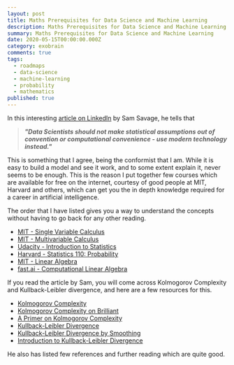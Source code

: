 ```yaml
---
layout: post
title: Maths Prerequisites for Data Science and Machine Learning
description: Maths Prerequisites for Data Science and Machine Learning
summary: Maths Prerequisites for Data Science and Machine Learning
date: 2020-05-15T00:00:00.000Z
category: exobrain
comments: true
tags:
  - roadmaps
  - data-science
  - machine-learning
  - probability
  - mathematics
published: true
---
```


In this interesting [article on LinkedIn](https://www.linkedin.com/pulse/mathematical-building-blocks-data-science-sam-savage/) by Sam Savage, he tells that 
>***"Data Scientists should not make statistical assumptions out of convention or computational convenience - use modern technology instead."***

This is something that I agree, being the conformist that I am. While it is easy to build a model and see it work, and to some extent explain it, never seems to be enough. This is the reason I put together few courses which are available for free on the internet, courtesy of good people at MIT, Harvard and others, which can get you the in depth knowledge required for a career in artificial intelligence.

The order that I have listed gives you a way to understand the concepts without having to go back for any other reading.

- [MIT - Single Variable Calculus](https://ocw.mit.edu/courses/mathematics/18-01sc-single-variable-calculus-fall-2010/)
- [MIT - Multivariable Calculus](https://ocw.mit.edu/courses/mathematics/18-02sc-multivariable-calculus-fall-2010/)
- [Udacity - Introduction to Statistics](https://www.udacity.com/course/intro-to-statistics--st101)
- [Harvard - Statistics 110: Probability](https://projects.iq.harvard.edu/stat110/home)
- [MIT - Linear Algebra](https://ocw.mit.edu/courses/mathematics/18-06-linear-algebra-spring-2010/)
- [fast.ai - Computational Linear Algebra](https://github.com/fastai/numerical-linear-algebra/blob/master/README.md)


If you read the article by Sam, you will come across Kolmogorov Complexity and Kullback-Leibler divergence, and here are a few resources for this.

- [Kolmogorov Complexity](https://people.cs.uchicago.edu/~fortnow/papers/kaikoura.pdf)
- [Kolmogorov Complexity on Brilliant](https://brilliant.org/wiki/kolmogorov-complexity/)
- [A Primer on Kolmogorov Complexity](https://jeremykun.com/2012/04/21/kolmogorov-complexity-a-primer/)
- [Kullback-Leibler Divergence](https://www.countbayesie.com/blog/2017/5/9/kullback-leibler-divergence-explained)
- [Kullback-Leibler Divergence by Smoothing](http://hanj.cs.illinois.edu/cs412/bk3/KL-divergence.pdf)
- [Introduction to Kullback-Leibler Divergence](https://towardsdatascience.com/light-on-math-machine-learning-intuitive-guide-to-understanding-kl-divergence-2b382ca2b2a8)

He also has listed few references and further reading which are quite good.
